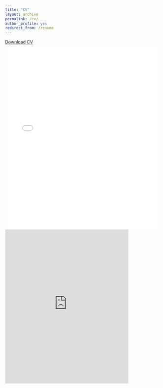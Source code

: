 ```yaml
---
title: "CV"
layout: archive
permalink: /cv/
author_profile: yes
redirect_from: /resume
---
```


<u><a href="{{ site.baseurl }}/files/Safran_cv.pdf">Download CV</a></u>
<br/>
<embed src="{{ site.baseurl }}/files/Safran_cv.pdf" width="500" height="600" type='application/pdf'>
<embed src="https://drive.google.com/file/d/1Cx3utLNQ-aKq0GGIRDCym0B7EbHtFf9D/preview?usp=drivesdk" width="400" height="500px"/>